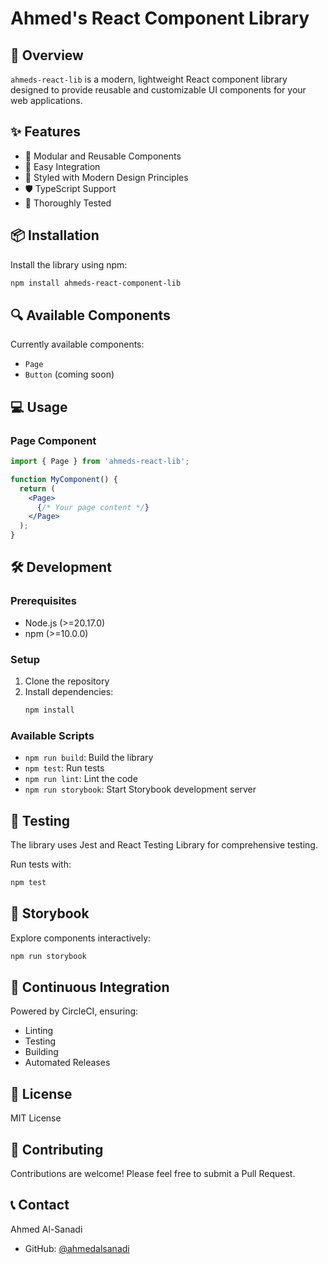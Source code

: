 # Ahmed's React Component Library

## 🚀 Overview

`ahmeds-react-lib` is a modern, lightweight React component library designed to provide reusable and customizable UI components for your web applications.

## ✨ Features

- 🧩 Modular and Reusable Components
- 🔧 Easy Integration
- 💅 Styled with Modern Design Principles
- 🛡️ TypeScript Support
- 🧪 Thoroughly Tested

## 📦 Installation

Install the library using npm:

```bash
npm install ahmeds-react-component-lib
```

## 🔍 Available Components

Currently available components:
- `Page`
- `Button` (coming soon)

## 💻 Usage

### Page Component

```jsx
import { Page } from 'ahmeds-react-lib';

function MyComponent() {
  return (
    <Page>
      {/* Your page content */}
    </Page>
  );
}
```

## 🛠️ Development

### Prerequisites

- Node.js (>=20.17.0)
- npm (>=10.0.0)

### Setup

1. Clone the repository
2. Install dependencies:
   ```bash
   npm install
   ```

### Available Scripts

- `npm run build`: Build the library
- `npm test`: Run tests
- `npm run lint`: Lint the code
- `npm run storybook`: Start Storybook development server

## 🧪 Testing

The library uses Jest and React Testing Library for comprehensive testing.

Run tests with:
```bash
npm test
```

## 🔬 Storybook

Explore components interactively:
```bash
npm run storybook
```

## 🚢 Continuous Integration

Powered by CircleCI, ensuring:
- Linting
- Testing
- Building
- Automated Releases

## 📝 License

MIT License

## 🤝 Contributing

Contributions are welcome! Please feel free to submit a Pull Request.

## 📞 Contact

Ahmed Al-Sanadi
- GitHub: [@ahmedalsanadi](https://github.com/ahmedalsanadi)
